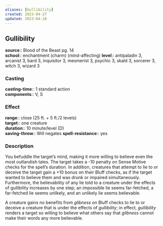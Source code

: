 ```yaml
---
aliases: [Gullibility]
created: 2023-04-27
updated: 2023-04-28
---
```


## Gullibility

**source**:: Blood of the Beast pg. 14  
**school**:: enchantment (charm) (mind-affecting)
**level**:: antipaladin 3, arcanist 3, bard 3, inquisitor 3, mesmerist 3, psychic 3, skald 3, sorcerer 3, witch 3, wizard 3

### Casting

**casting-time**:: 1 standard action  
**components**:: V, S

### Effect

**range**:: close (25 ft. + 5 ft./2 levels)  
**target**:: one creature  
**duration**:: 10 minute/level (D)  
**saving-throw**:: Will negates
**spell-resistance**:: yes

### Description

You befuddle the target’s mind, making it more willing to believe even the most outlandish tales. The target takes a -10 penalty on Sense Motive checks for the spell’s duration. In addition, creatures that attempt to lie to or deceive the target gain a +10 bonus on their Bluff checks, as if the target wanted to believe them and was drunk or impaired simultaneously. Furthermore, the believability of any lie told to a creature under the effects of gullibility increases by one step; an impossible lie seems far-fetched, a far-fetched lie seems unlikely, and an unlikely lie seems believable.  
  
A creature gains no benefits from *glibness* on Bluff checks to lie to or deceive a creature that is under the effects of *gullibility*; in effect, *gullibility* renders a target so willing to believe what others say that *glibness* cannot make their words any more believable.
